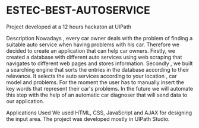 # ESTEC-BEST-AUTOSERVICE
Project developed at a 12 hours hackaton at UIPath

Description
Nowadays , every car owner deals with the problem of finding a suitable auto service when having problems with his car.
Therefore we decided to create an application that can help car owners. Firstly, we created a database with different auto
services using web scraping that navigates to different web pages and stores information. Secondly , we built a searching 
engine that sorts the entries in the database according to their relevance. It selects the auto services according to your
location , car model and problems. For the moment the user has to manually insert the key words that represent their car's
problems. In the future we will automate this step with the help of an automatic car diagnoser that will send data to our
application.

Applications Used
We used HTML, CSS, JavaScript and AJAX for designing the input area. The project was developed mostly in UIPath Studio.
